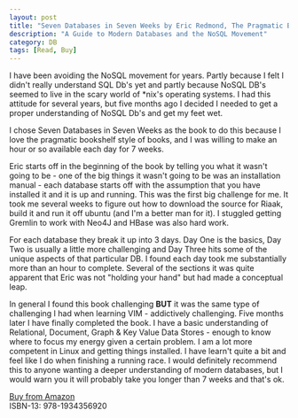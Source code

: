 ```yaml
---
layout: post
title: "Seven Databases in Seven Weeks by Eric Redmond, The Pragmatic Bookshelf""
description: "A Guide to Modern Databases and the NoSQL Movement"
category: DB
tags: [Read, Buy]
---
```

I have been avoiding the NoSQL movement for years. Partly because I felt I didn't really understand SQL Db's yet and partly because NoSQL DB's seemed to live in the scary world of *nix's operating systems. I had this attitude for several years, but five months ago I decided I needed to get a proper understanding of NoSQL Db's and get my feet wet.

I chose Seven Databases in Seven Weeks as the book to do this because I love the pragmatic bookshelf style of books, and I was willing to make an hour or so available each day for 7 weeks. 

Eric starts off in the beginning of the book by telling you what it wasn't going to be - one of the big things it wasn't going to be was an installation manual - each database starts off with the assumption that you have installed it and it is up and running. This was the first big challenge for me. It took me several weeks to figure out how to download the source for Riaak, build it and run it off ubuntu (and I'm a better man for it). I stuggled getting Gremlin to work with Neo4J and HBase was also hard work.

For each database they break it up into 3 days. Day One is the basics, Day Two is usually a little more challenging and Day Three hits some of the unique aspects of that particular DB. I found each day took me substantially more than an hour to complete. Several of the sections it was quite apparent that Eric was not "holding your hand" but had made a conceptual leap. 

In general I found this book challenging **BUT** it was the same type of challenging I had when learning VIM - addictively challenging. Five months later I have finally completed the book. I have a basic understanding of Relational, Document, Graph & Key Value Data Stores - enough to know where to focus my energy given a certain problem. I am a lot more competent in Linux and getting things installed. I have learn't quite a bit and feel like I do when finishing a running race. I would definitely recommend this to anyone wanting a deeper understanding of modern databases, but I would warn you it will probably take you longer than 7 weeks and that's ok.

[Buy from Amazon](http://www.amazon.com/Seven-Databases-Weeks-Modern-Movement/dp/1934356921)  
ISBN-13: 978-1934356920

